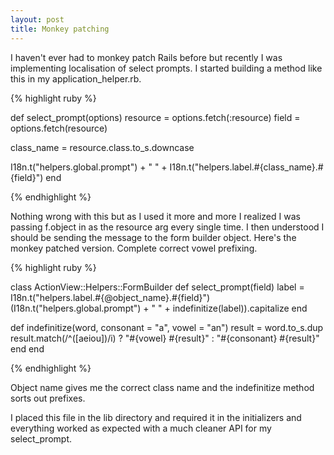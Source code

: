 ```yaml
---
layout: post
title: Monkey patching
---
```


<p>I haven't ever had to monkey patch Rails before but recently I was implementing localisation of select prompts. I started building a method like this in my application_helper.rb.</p>

{% highlight ruby %}

def select_prompt(options)
  resource = options.fetch(:resource)
  field = options.fetch(resource)

  class_name = resource.class.to_s.downcase

  I18n.t("helpers.global.prompt") + " " + I18n.t("helpers.label.#{class_name}.#{field}")
end

{% endhighlight %}

<p>Nothing wrong with this but as I used it more and more I realized I was passing f.object in as the resource arg every single time. I then understood I should be sending the message to the form builder object. Here's the monkey patched version. Complete correct vowel prefixing.</p>

{% highlight ruby %}

class ActionView::Helpers::FormBuilder
  def select_prompt(field)
    label = I18n.t("helpers.label.#{@object_name}.#{field}")
    (I18n.t("helpers.global.prompt") + " " + indefinitize(label)).capitalize
  end

  def indefinitize(word, consonant = "a", vowel = "an")
    result = word.to_s.dup
    result.match(/^([aeiou])/i) ? "#{vowel} #{result}" : "#{consonant} #{result}"
  end
end

{% endhighlight %}

<p>Object name gives me the correct class name and the indefinitize method sorts out prefixes.</p>

<p>I placed this file in the lib directory and required it in the initializers and everything worked as expected with a much cleaner API for my select_prompt.</p>

